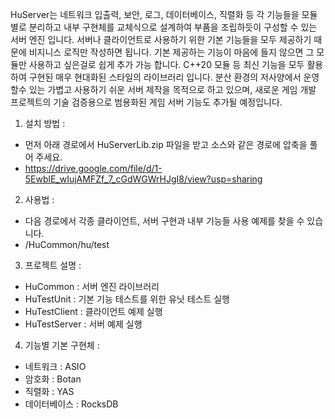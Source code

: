HuServer는 네트워크 입출력, 보안, 로그, 데이터베이스, 직렬화 등 각 기능들을 모듈별로 분리하고 내부 구현체를 교체식으로 설계하여 부품을 조립하듯이 구성할 수 있는 서버 엔진 입니다.
서버나 클라이언트로 사용하기 위한 기본 기능들을 모두 제공하기 때문에 비지니스 로직만 작성하면 됩니다. 기본 제공하는 기능이 마음에 들지 않으면 그 모듈만 사용하고 싶은걸로 쉽게 추가 가능 합니다.
C++20 모듈 등 최신 기능을 모두 활용하여 구현된 매우 현대화된 스타일의 라이브러리 입니다.
분산 환경의 저사양에서 운영할수 있는 가볍고 사용하기 쉬운 서버 제작을 목적으로 하고 있으며, 새로운 게임 개발 프로젝트의 기술 검증용으로 범용화된 게임 서버 기능도 추가될 예정입니다.

1. 설치 방법 :
- 먼저 아래 경로에서 HuServerLib.zip 파일을 받고 소스와 같은 경로에 압축을 풀어 주세요.
- https://drive.google.com/file/d/1-5EwblE_wIujAMFZf_7_cGdWGWrHJgI8/view?usp=sharing

2. 사용법 :
- 다음 경로에서 각종 클라이언트, 서버 구현과 내부 기능들 사용 예제를 찾을 수 있습니다. 
- /HuCommon/hu/test

3. 프로젝트 설명 :
- HuCommon : 서버 엔진 라이브러리
- HuTestUnit : 기본 기능 테스트를 위한 유닛 테스트 실행
- HuTestClient : 클라이언트 예제 실행
- HuTestServer : 서버 예제 실행

4. 기능별 기본 구현체 :
- 네트워크 : ASIO
- 암호화 : Botan
- 직렬화 : YAS
- 데이터베이스 : RocksDB
